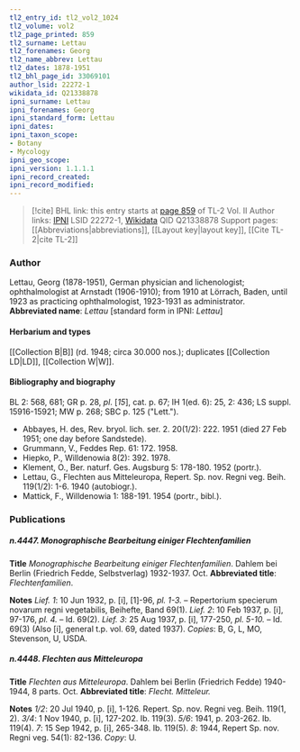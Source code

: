 ```yaml
---
tl2_entry_id: tl2_vol2_1024
tl2_volume: vol2
tl2_page_printed: 859
tl2_surname: Lettau
tl2_forenames: Georg
tl2_name_abbrev: Lettau
tl2_dates: 1878-1951
tl2_bhl_page_id: 33069101
author_lsid: 22272-1
wikidata_id: Q21338878
ipni_surname: Lettau
ipni_forenames: Georg
ipni_standard_form: Lettau
ipni_dates: 
ipni_taxon_scope: 
- Botany
- Mycology
ipni_geo_scope: 
ipni_version: 1.1.1.1
ipni_record_created: 
ipni_record_modified:
---
```


> [!cite] BHL link: this entry starts at [page 859](https://www.biodiversitylibrary.org/page/33069101) of TL-2 Vol. II
> Author links: [IPNI](https://www.ipni.org/a/22272-1) LSID 22272-1, [Wikidata](https://www.wikidata.org/wiki/Q21338878) QID Q21338878
> Support pages: [[Abbreviations|abbreviations]], [[Layout key|layout key]], [[Cite TL-2|cite TL-2]]

### Author

Lettau, Georg (1878-1951), German physician and lichenologist; ophthalmologist at Arnstadt (1906-1910); from 1910 at Lörrach, Baden, until 1923 as practicing ophthalmologist, 1923-1931 as administrator. 
**Abbreviated name**: *Lettau* \[standard form in IPNI: *Lettau*\]

#### Herbarium and types

[[Collection B|B]] (rd. 1948; circa 30.000 nos.); duplicates [[Collection LD|LD]], [[Collection W|W]].

#### Bibliography and biography

BL 2: 568, 681; GR p. 28, *pl*. \[*15*\], cat. p. 67; IH 1(ed. 6): 25, 2: 436; LS suppl. 15916-15921; MW p. 268; SBC p. 125 ("Lett.").
- Abbayes, H. des, Rev. bryol. lich. ser. 2. 20(1/2): 222. 1951 (died 27 Feb 1951; one day before Sandstede).
- Grummann, V., Feddes Rep. 61: 172. 1958.
- Hiepko, P., Willdenowia 8(2): 392. 1978.
- Klement, O., Ber. naturf. Ges. Augsburg 5: 178-180. 1952 (portr.).
- Lettau, G., Flechten aus Mitteleuropa, Repert. Sp. nov. Regni veg. Beih. 119(1/2): 1-6. 1940 (autobiogr.).
- Mattick, F., Willdenowia 1: 188-191. 1954 (portr., bibl.).

### Publications

##### n.4447. Monographische Bearbeitung einiger Flechtenfamilien

**Title**
*Monographische Bearbeitung einiger Flechtenfamilien*. Dahlem bei Berlin (Friedrich Fedde, Selbstverlag) 1932-1937. Oct.
**Abbreviated title**: *Flechtenfamilien*.

**Notes**
*Lief. 1*: 10 Jun 1932, p. \[i\], \[1\]-96, *pl. 1-3.* – Repertorium specierum novarum regni vegetabilis, Beihefte, Band 69(1).
*Lief. 2*: 10 Feb 1937, p. \[i\], 97-176, *pl. 4.* – Id. 69(2).
*Lief. 3*: 25 Aug 1937, p. \[i\], 177-250, *pl. 5-10.* – Id. 69(3) (Also \[i\], general t.p. vol. 69, dated 1937).
*Copies*: B, G, L, MO, Stevenson, U, USDA.

##### n.4448. Flechten aus Mitteleuropa

**Title**
*Flechten aus Mitteleuropa*. Dahlem bei Berlin (Friedrich Fedde) 1940-1944, 8 parts. Oct.
**Abbreviated title**: *Flecht. Mitteleur.*

**Notes**
*1/2*: 20 Jul 1940, p. \[i\], 1-126. Repert. Sp. nov. Regni veg. Beih. 119(1, 2).
*3/4*: 1 Nov 1940, p. \[i\], 127-202. Ib. 119(3).
*5/6*: 1941, p. 203-262. Ib. 119(4).
*7*: 15 Sep 1942, p. \[i\], 265-348. Ib. 119(5).
*8*: 1944, Repert Sp. nov. Regni veg. 54(1): 82-136.
*Copy*: U.

